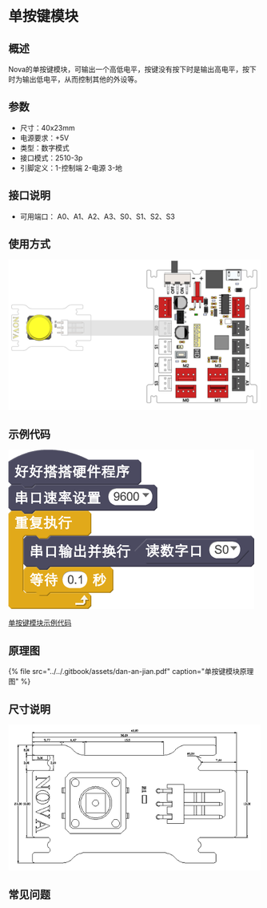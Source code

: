 # 单按键模块

## 概述

Nova的单按键模块，可输出一个高低电平，按键没有按下时是输出高电平，按下时为输出低电平，从而控制其他的外设等。

## 参数

* 尺寸：40x23mm
* 电源要求：+5V
* 类型：数字模式
* 接口模式：2510-3p
* 引脚定义：1-控制端 2-电源 3-地

## 接口说明

* 可用端口： A0、A1、A2、A3、S0、S1、S2、S3

## 使用方式

![](../../.gitbook/assets/23.png)

## 示例代码

![](../../.gitbook/assets/24.png)

[单按键模块示例代码](http://www.haohaodada.com/show.php?id=947555)

## 原理图

{% file src="../../.gitbook/assets/dan-an-jian.pdf" caption="单按键模块原理图" %}

## 尺寸说明

![](../../.gitbook/assets/92.png)

## 常见问题

